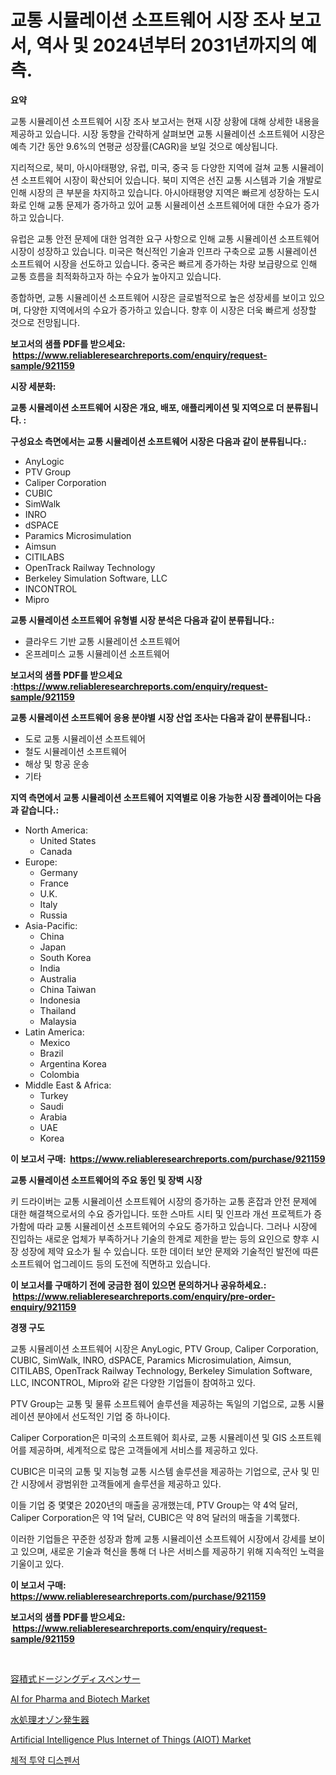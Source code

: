 <p><h1>교통 시뮬레이션 소프트웨어 시장 조사 보고서, 역사 및 2024년부터 2031년까지의 예측.</h1></p><p><strong>요약</strong></p>
<p><p>교통 시뮬레이션 소프트웨어 시장 조사 보고서는 현재 시장 상황에 대해 상세한 내용을 제공하고 있습니다. 시장 동향을 간략하게 살펴보면 교통 시뮬레이션 소프트웨어 시장은 예측 기간 동안 9.6%의 연평균 성장률(CAGR)을 보일 것으로 예상됩니다. </p><p>지리적으로, 북미, 아시아태평양, 유럽, 미국, 중국 등 다양한 지역에 걸쳐 교통 시뮬레이션 소프트웨어 시장이 확산되어 있습니다. 북미 지역은 선진 교통 시스템과 기술 개발로 인해 시장의 큰 부분을 차지하고 있습니다. 아시아태평양 지역은 빠르게 성장하는 도시화로 인해 교통 문제가 증가하고 있어 교통 시뮬레이션 소프트웨어에 대한 수요가 증가하고 있습니다. </p><p>유럽은 교통 안전 문제에 대한 엄격한 요구 사항으로 인해 교통 시뮬레이션 소프트웨어 시장이 성장하고 있습니다. 미국은 혁신적인 기술과 인프라 구축으로 교통 시뮬레이션 소프트웨어 시장을 선도하고 있습니다. 중국은 빠르게 증가하는 차량 보급량으로 인해 교통 흐름을 최적화하고자 하는 수요가 높아지고 있습니다. </p><p>종합하면, 교통 시뮬레이션 소프트웨어 시장은 글로벌적으로 높은 성장세를 보이고 있으며, 다양한 지역에서의 수요가 증가하고 있습니다. 향후 이 시장은 더욱 빠르게 성장할 것으로 전망됩니다.</p></p>
<p><strong>보고서의 샘플 PDF를 받으세요: &nbsp;<a href="https://www.reliableresearchreports.com/enquiry/request-sample/921159">https://www.reliableresearchreports.com/enquiry/request-sample/921159</a></strong></p>
<p><strong>시장 세분화:</strong></p>
<p><strong> 교통 시뮬레이션 소프트웨어 시장은 개요, 배포, 애플리케이션 및 지역으로 더 분류됩니다. :</strong></p>
<p><strong>구성요소 측면에서는 교통 시뮬레이션 소프트웨어 시장은 다음과 같이 분류됩니다.:</strong></p>
<p><ul><li>AnyLogic</li><li>PTV Group</li><li>Caliper Corporation</li><li>CUBIC</li><li>SimWalk</li><li>INRO</li><li>dSPACE</li><li>Paramics Microsimulation</li><li>Aimsun</li><li>CITILABS</li><li>OpenTrack Railway Technology</li><li>Berkeley Simulation Software, LLC</li><li>INCONTROL</li><li>Mipro</li></ul></p>
<p><strong> 교통 시뮬레이션 소프트웨어 유형별 시장 분석은 다음과 같이 분류됩니다.:</strong></p>
<p><ul><li>클라우드 기반 교통 시뮬레이션 소프트웨어</li><li>온프레미스 교통 시뮬레이션 소프트웨어</li></ul></p>
<p><strong>보고서의 샘플 PDF를 받으세요 :<a href="https://www.reliableresearchreports.com/enquiry/request-sample/921159">https://www.reliableresearchreports.com/enquiry/request-sample/921159</a></strong></p>
<p><strong> 교통 시뮬레이션 소프트웨어 응용 분야별 시장 산업 조사는 다음과 같이 분류됩니다.:</strong></p>
<p><ul><li>도로 교통 시뮬레이션 소프트웨어</li><li>철도 시뮬레이션 소프트웨어</li><li>해상 및 항공 운송</li><li>기타</li></ul></p>
<p><strong>지역 측면에서 교통 시뮬레이션 소프트웨어 지역별로 이용 가능한 시장 플레이어는 다음과 같습니다.:</strong></p>
<p><ul>
    <li>
        North America:
        <ul>
            <li>United States</li>
            <li>Canada</li>
        </ul>
    </li>
    <li>
        Europe:
        <ul>
            <li>Germany</li>
            <li>France</li>
            <li>U.K.</li>
            <li>Italy</li>
            <li>Russia</li>
        </ul>
    </li>
    <li>
        Asia-Pacific:
        <ul>
            <li>China</li>
            <li>Japan</li>
            <li>South Korea</li>
            <li>India</li>
            <li>Australia</li>
            <li>China Taiwan</li>
            <li>Indonesia</li>
            <li>Thailand</li>
            <li>Malaysia</li>
        </ul>
    </li>
    <li>
        Latin America:
        <ul>
            <li>Mexico</li>
            <li>Brazil</li>
            <li>Argentina Korea</li>
            <li>Colombia</li>
        </ul>
    </li>
    <li>
        Middle East & Africa:
        <ul>
            <li>Turkey</li>
            <li>Saudi</li>
            <li>Arabia</li>
            <li>UAE</li>
            <li>Korea</li>
        </ul>
    </li>
    </ul></p>
<p><strong>이 보고서 구매: &nbsp;<a href="https://www.reliableresearchreports.com/purchase/921159">https://www.reliableresearchreports.com/purchase/921159</a></strong></p>
<p><strong>교통 시뮬레이션 소프트웨어의 주요 동인 및 장벽 시장</strong></p>
<p><p>키 드라이버는 교통 시뮬레이션 소프트웨어 시장의 증가하는 교통 혼잡과 안전 문제에 대한 해결책으로서의 수요 증가입니다. 또한 스마트 시티 및 인프라 개선 프로젝트가 증가함에 따라 교통 시뮬레이션 소프트웨어의 수요도 증가하고 있습니다. 그러나 시장에 진입하는 새로운 업체가 부족하거나 기술의 한계로 제한을 받는 등의 요인으로 향후 시장 성장에 제약 요소가 될 수 있습니다. 또한 데이터 보안 문제와 기술적인 발전에 따른 소프트웨어 업그레이드 등의 도전에 직면하고 있습니다.</p></p>
<p><strong>이 보고서를 구매하기 전에 궁금한 점이 있으면 문의하거나 공유하세요.: &nbsp;<a href="https://www.reliableresearchreports.com/enquiry/pre-order-enquiry/921159">https://www.reliableresearchreports.com/enquiry/pre-order-enquiry/921159</a></strong></p>
<p><strong>경쟁 구도</strong></p>
<p><p>교통 시뮬레이션 소프트웨어 시장은 AnyLogic, PTV Group, Caliper Corporation, CUBIC, SimWalk, INRO, dSPACE, Paramics Microsimulation, Aimsun, CITILABS, OpenTrack Railway Technology, Berkeley Simulation Software, LLC, INCONTROL, Mipro와 같은 다양한 기업들이 참여하고 있다.</p><p>PTV Group는 교통 및 물류 소프트웨어 솔루션을 제공하는 독일의 기업으로, 교통 시뮬레이션 분야에서 선도적인 기업 중 하나이다.</p><p>Caliper Corporation은 미국의 소프트웨어 회사로, 교통 시뮬레이션 및 GIS 소프트웨어를 제공하며, 세계적으로 많은 고객들에게 서비스를 제공하고 있다.</p><p>CUBIC은 미국의 교통 및 지능형 교통 시스템 솔루션을 제공하는 기업으로, 군사 및 민간 시장에서 광범위한 고객들에게 솔루션을 제공하고 있다.</p><p>이들 기업 중 몇몇은 2020년의 매출을 공개했는데, PTV Group는 약 4억 달러, Caliper Corporation은 약 1억 달러, CUBIC은 약 8억 달러의 매출을 기록했다.</p><p>이러한 기업들은 꾸준한 성장과 함께 교통 시뮬레이션 소프트웨어 시장에서 강세를 보이고 있으며, 새로운 기술과 혁신을 통해 더 나은 서비스를 제공하기 위해 지속적인 노력을 기울이고 있다.</p></p>
<p><strong>이 보고서 구매: &nbsp; <a href="https://www.reliableresearchreports.com/purchase/921159">https://www.reliableresearchreports.com/purchase/921159</a></strong></p>
<p><strong>보고서의 샘플 PDF를 받으세요: &nbsp;<a href="https://www.reliableresearchreports.com/enquiry/request-sample/921159">https://www.reliableresearchreports.com/enquiry/request-sample/921159</a></strong><strong></strong></p>
<p>&nbsp;</p>
<p><p><a href="https://github.com/lababdou/Market-Research-Report-List-2/blob/main/7652257182028.md">容積式ドージングディスペンサー</a></p><p><a href="https://issuu.com/reportprime-2/docs/ai-for-pharma-and-biotech-market-size-2030.pptx">AI for Pharma and Biotech Market</a></p><p><a href="https://github.com/mohamedbakry57/Market-Research-Report-List-2/blob/main/8323574182027.md">水処理オゾン発生器</a></p><p><a href="https://issuu.com/reportprime-2/docs/artificial-intelligence-plus-internet-of-things-ai">Artificial Intelligence Plus Internet of Things (AIOT) Market</a></p><p><a href="https://github.com/laholand/Market-Research-Report-List-2/blob/main/5034337182023.md">체적 투약 디스펜서</a></p></p>
